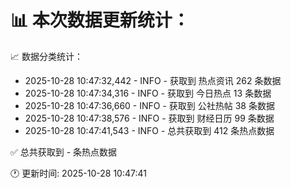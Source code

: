 📊 本次数据更新统计：
==========================

📈 数据分类统计：
- 2025-10-28 10:47:32,442 - INFO - 获取到 热点资讯 262 条数据
- 2025-10-28 10:47:34,316 - INFO - 获取到 今日热点 13 条数据
- 2025-10-28 10:47:36,660 - INFO - 获取到 公社热帖 38 条数据
- 2025-10-28 10:47:38,576 - INFO - 获取到 财经日历 99 条数据
- 2025-10-28 10:47:41,543 - INFO - 总共获取到 412 条热点数据

✅ 总共获取到 - 条热点数据

🕐 更新时间: 2025-10-28 10:47:41
